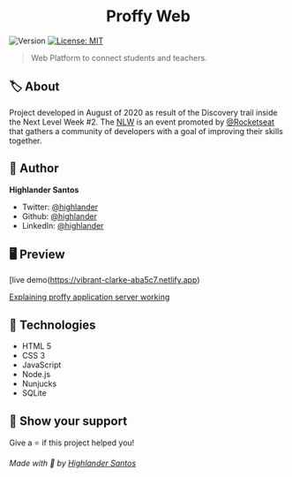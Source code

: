 <h1 align="center">Proffy Web</h1>
<p>
  <img alt="Version" src="https://img.shields.io/badge/version-1.0-blue.svg?cacheSeconds=2592000" />
  <a href="#" target="_blank">
    <img alt="License: MIT" src="https://img.shields.io/badge/License-MIT-yellow.svg" />
  </a>
</p>

> Web Platform to connect students and teachers.

## 🏷 About 
Project developed in August of 2020 as result of the Discovery trail inside the Next Level Week #2. The [NLW](https://nextlevelweek.com/) is an event promoted by [@Rocketseat](https://github.com/Rocketseat) that gathers a community of developers with a goal of improving their skills together.

## 👤 Author

**Highlander Santos**

- Twitter: [@highlander](https://twitter.com/Rai00991)
- Github: [@highlander](https://github.com/highlander08)
- LinkedIn: [@highlander](https://linkedin.com/in/highlander08)

## 🖥 Preview

[live demo(https://vibrant-clarke-aba5c7.netlify.app)

[Explaining proffy application server working](https://www.youtube.com/watch?v=ry3vGJ17TCo)

## 🧰 Technologies
- HTML 5
- CSS 3
- JavaScript
- Node.js
- Nunjucks
- SQLite


## 🥰 Show your support

Give a ⭐️ if this project helped you!


_Made with 💜 by [Highlander Santos](http://www.github.com/highlander08)_
